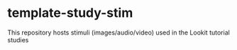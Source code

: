 # template-study-stim

This repository hosts stimuli (images/audio/video) used in the Lookit tutorial studies 
